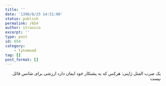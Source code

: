 ```yaml
---
title: ''
date: '1396/6/25 14:51:00'
status: publish
permalink: /654
author: straxico
excerpt: ''
type: post
id: 654
category:
    - tytomood
tag: []
post_format: []
---
```

<div dir="rtl" style="text-align: right"> یک ضرب المثل ژاپنی: هرکس که به پشتکار خود ایمان دارد ارزشی برای شانس قائل نیست </div>